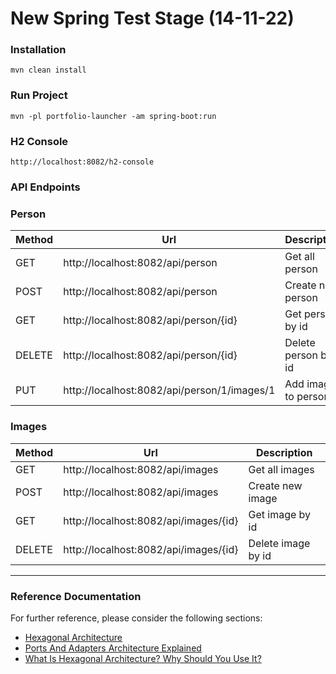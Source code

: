 # New Spring Test Stage (14-11-22)

### Installation
```console
mvn clean install
```
### Run Project
```console
mvn -pl portfolio-launcher -am spring-boot:run
```
### H2 Console
```
http://localhost:8082/h2-console
```
### API Endpoints

### Person

| Method | Url                                         | Description         |
|--------|---------------------------------------------|---------------------|
| GET    | http://localhost:8082/api/person            | Get all person      |
| POST   | http://localhost:8082/api/person            | Create new person   |
| GET    | http://localhost:8082/api/person/{id}       | Get person by id    |
| DELETE | http://localhost:8082/api/person/{id}       | Delete person by id |
| PUT    | http://localhost:8082/api/person/1/images/1 | Add image to person |

### Images

| Method | Url                                         | Description        |
|--------|---------------------------------------------|--------------------|
| GET    | http://localhost:8082/api/images            | Get all images     |
| POST   | http://localhost:8082/api/images            | Create new image   |
| GET    | http://localhost:8082/api/images/{id}       | Get image by id    |
| DELETE | http://localhost:8082/api/images/{id}       | Delete image by id |

---

### Reference Documentation
For further reference, please consider the following sections:

- [Hexagonal Architecture](https://alistair.cockburn.us/hexagonal-architecture/)
- [Ports And Adapters Architecture Explained](https://codesoapbox.dev/ports-adapters-aka-hexagonal-architecture-explained/)
- [What Is Hexagonal Architecture? Why Should You Use It?](https://cardoai.com/what-is-hexagonal-architecture-should-you-use-it/)